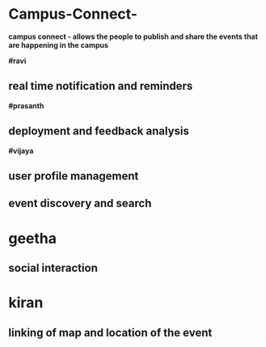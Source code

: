# Campus-Connect-

<b> campus connect - allows the people to publish and share the events that are happening in the campus <b>

#ravi
## real time notification and reminders
#prasanth
## deployment and feedback analysis 
#vijaya
## user profile management 
## event discovery and search
# geetha
## social interaction 
# kiran
## linking of map and location of the event
